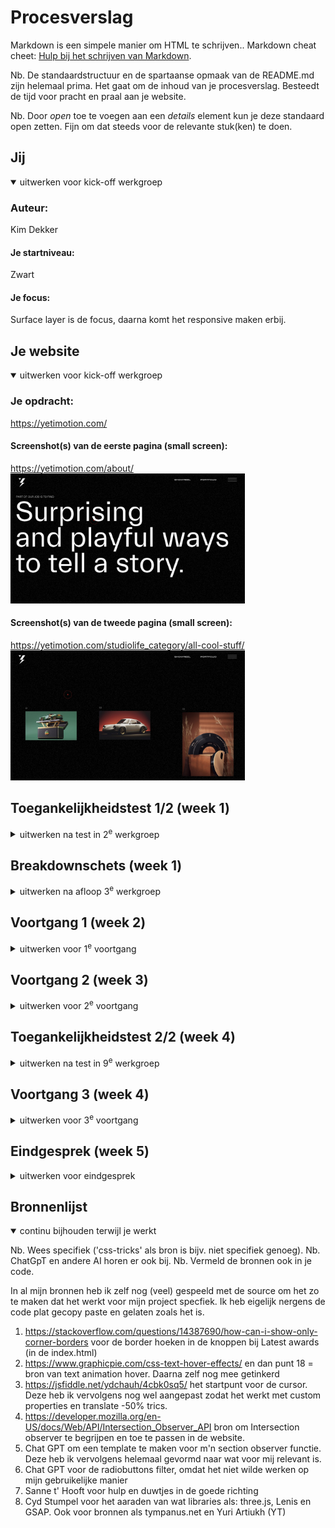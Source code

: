 # Procesverslag
Markdown is een simpele manier om HTML te schrijven..
Markdown cheat cheet: [Hulp bij het schrijven van Markdown](https://github.com/adam-p/markdown-here/wiki/Markdown-Cheatsheet).

Nb. De standaardstructuur en de spartaanse opmaak van de README.md zijn helemaal prima. Het gaat om de inhoud van je procesverslag. Besteedt de tijd voor pracht en praal aan je website.

Nb. Door *open* toe te voegen aan een *details* element kun je deze standaard open zetten. Fijn om dat steeds voor de relevante stuk(ken) te doen.





## Jij

<details open>
  <summary>uitwerken voor kick-off werkgroep</summary>

  ### Auteur:
  Kim Dekker

  #### Je startniveau:
  Zwart

  #### Je focus:
  Surface layer is de focus, daarna komt het responsive maken erbij.
 
</details>





## Je website

<details open>
  <summary>uitwerken voor kick-off werkgroep</summary>

  ### Je opdracht:
https://yetimotion.com/

  #### Screenshot(s) van de eerste pagina (small screen): 
https://yetimotion.com/about/
  <img src="readme-images/yeti_about.jpg" width="375px" alt="De about pagina van Yeti">

  #### Screenshot(s) van de tweede pagina (small screen):
https://yetimotion.com/studiolife_category/all-cool-stuff/
  <img src="readme-images/yeti_coolstuff.jpg" width="375px" alt="de pagina met coole content van Yeti">
 
</details>



## Toegankelijkheidstest 1/2 (week 1)

<details>
  <summary>uitwerken na test in 2<sup>e</sup> werkgroep</summary>

  ### Bevindingen
  Lijst met je bevindingen die in de test naar voren kwamen:

  1. in de about pagina werkt de screenreader niet goed. Dat komt door functie dat je kan hoveren over de headers om een andere header te krijgen. Dit is niet goed gebouwd en daardoor raakt de screenreader van de leg.
  <img src="readme-images/voiceassistant/1.jpg" width="375px" alt="Screenreader die in de war raakt van de titels">


  2. De eerste kop is een kop niveau 3. Het zou semantisch beter gecodeert zijn als de eerste kop een H1 was geweest.
  <img src="readme-images/voiceassistant/2.jpg" width="375px" alt="Het verkeerde header element is gebruikt">


  3. Ik raak constant kwijt waar de screenreader op de pagina is. Dit is een indicatie dat de HTML niet juist/semantisch is gestructureerd. Hierdoor kunnen mensen die navigeren met screenreader niet fijn navigeren over de site.
  <img src="readme-images/voiceassistant/3.jpg" width="375px" alt="Screenreader die heel ergens anders op de pagina aan het lezen is dan waar ik op de pagina ben">


  4. De titel die in de afbeelding te zien is zou in 1x moeten zeggen "PART OF OUR JOB IS TO FIND etc.". Daarintegen leest de screenreader elke keer maar 1 woord. Tevens spreekt de screenreader de woorden na FIND nieteens uit. 
  <img src="readme-images/voiceassistant/4.jpg" width="375px" alt="Screenreader die maar 1 woord van de hele zin voorleest">


  5. Inhakend op punt 4. Het volgende wat de screenreader leest na punt 4 is een volgende titel, maar omdat deze niet netjes in de pagina is gezet (een beetje lui), begint de screenreader de hele zin in aparte hoofdletters op te lezen (als een soort alfabet).
  <img src="readme-images/voiceassistant/5.jpg" width="375px" alt="Screenreader die G E T I N T O U C H et cetera voorleest in plaats van de normale zin">


  6. Linkjes staan in de website over het algemeen gewoon te vaag vermeld. De ene keer met nummers, de andere keer zonder tekst en dan weer met alleen een indicatie van een afbeelding... Als slechtziend persoon zou ik dit een feedback loop from hell hebben gevonden. 
  <img src="readme-images/voiceassistant/6.jpg" width="375px" alt="Slecht geneste linkjes">
    <img src="readme-images/voiceassistant/8.jpg" width="375px" alt="Nog een afbeelding met slecht geneste linkjes">



  7. Bij het hoveren over de linkjes te zien in de afbeelding, komt er een bewegende animatie op de achtergrond die dan mooi met de muis meebeweegt. Net als meerdere van dit soort flashy animaties/video's/content, is dit nergens op de website uit te zetten voor gebruikers die niet tegen dit soort flashy content kunnen.
  <img src="readme-images/voiceassistant/7.jpg" width="375px" alt="Afbeelding waar punt 7 visueel wordt onderbouwd">


  8. De structuur van het menu begint prima, maar we kunnen het hamburger menu niet selecteren, waardoor navigeren over de website onmogelijk wordt gemaakt. Je zou nu dus eerst helemaal naar de footer moeten, om daar meer opties te krijgen (maar hoe weet een gebruiker dat dan?). Overall is het navigeren over de website ontzettend confusing en ik raak contant in de war over waar ik ben.
  <img src="readme-images/voiceassistant/9.jpg" width="375px" alt="Afbeelding waar punt 7 visueel wordt onderbouwd">


  ##### Conclustie
  Navigeren over de website werd mij als screenreader-gebruiker eigelijk onmogelijk gemaakt. Als ik een doel had om naar heen te gaan, kostte het zoveel moeite dat ik niet anders kon dan begeleiden met scrollen en muisklikken, maar dat kan niet iedereen. Toegankelijkheid zou alleen op dit punt al falen, maar daarbij komt kijken dat heel de HTML structuur niet juist is > slechte linkjes, slechte headers en geen alt text maakt het voor screenreader-gebruikers helemaal niet duidelijk waar ze op de website zijn en wat voor content ze nou aan het lezen zijn.


</details>



## Breakdownschets (week 1)

<details>
  <summary>uitwerken na afloop 3<sup>e</sup> werkgroep</summary>

  ### de hele pagina: 
  <img src="readme-images/breakdownschets_1.png" width="500px" alt="breakdown van de hele pagina">

  ### dynamisch deel (bijv menu): 
  <img src="readme-images/dummy-plaatje.jpg" width="375px" alt="breakdown van een dynamisch deel">

  ### wellicht nog een dynamisch deel (bijv filter): 
  <img src="readme-images/dummy-plaatje.jpg" width="375px" alt="breakdown van nog een dynamisch deel">

</details>





## Voortgang 1 (week 2)

<details>
  <summary>uitwerken voor 1<sup>e</sup> voortgang</summary>

  ### Stand van zaken
  hier dit ging goed & dit was lastig (neem ook screenshots op van delen van je website en code)

    Veel gaat eigelijk heel goed. Zoals het maken van een fijne root, calc's includeren, dark en light modes, een fancy ::selection en al wat JavaScript. Kortom, ik vermaak me wel!
  <img src="readme-images/light-dark.jpg" width="375px" alt="Code van light en darkmode">
  <img src="readme-images/root.jpg" width="375px" alt="Root code">
  <img src="readme-images/selection.jpg" width="375px" alt="::selection code">
  <img src="readme-images/js.jpg" width="375px" alt="JavaScript code tot nu toe">


  ### Agenda voor meeting
  samen met je groepje opstellen

  <img src="readme-images/vragen.jpg" width="375px" alt="De vragen die ik en mijn team hebben opgesteld voor het feedback gesprek">


  | Kim                                                                                  | Valentijn          | Alia         | Ananda           |
  | ---                                                                                  | ---                | ---          | ---              |
  | Een icon is i, nest je daarin een a, of is het andersom                              | en dit             | en ik dit    | en dan ik dat    |
  | Kan je een span binnen button gebruiken als de streepjes van het hamburger menu icon | dit als er tijd is | nog een punt | dit wil ik zeker |
  | Hover hamburger menu met JS  .onclick blijft hoveren na click > moet niet > hoe?     | ...                | ...          | ...              |


  ### Verslag van meeting
  hier na afloop snel de uitkomsten van de meeting vastleggen

  - Nog wat listjes toevoegen aan de stack met social media icons
  - Van de article een Table of een List maken. Mag ik zelf weten
  - Nog wat linkjes in het lijstje met "what we can do for you"
  - Mannen waren tevreden en vonden dat ik al hele nette code aan het schrijven ben
  - Heb wat advies gekregen over hoe ik mijn hamburger menu kan afmaken.
  - Marquee gebruiken voor alle teksten die als een kermis atractie binnen komen rollen



</details>





## Voortgang 2 (week 3)

<details>
  <summary>uitwerken voor 2<sup>e</sup> voortgang</summary>

  ### Stand van zaken
  Dit ging goed:
  - Animaties namaken
  - gecompliceerde dingen afmaken en afvinken
  - tinkeren met leuke dingen en het uiteindelijk voor elkaar krijgen

  Dit kan beter:
  Ik heb op dit moment nog niks dat per definitie beter kan. Ik ben nu gewoon lekker bezig en heb nog geen punten van kritiek. Deze komen vast laten nog wel...



  ### Agenda voor meeting
  samen met je groepje opstellen
  De rest van de groep hadden vragen die voor mij niet relevant waren om te vragen, dus heb ik deze niet meegenomen in mijn Readme

  | Kim                                                                    | Ananda             | Valentijn      | Alia             |
  | ---                                                                    | ---                | ---            | ---              |
  | Tekst moet warpen als ik eroverheen hover, hoe kan ik dat doen?        | ...                | ...            | ...              |
  | Logosection is met flex gedaan, had ik het beter met grid kunnen doen? | ...                | ...            | ...              |
  | Hover op kruisje werkt nog niet helemaal zoals ik wil dat het doet     | ...                | ...            | ...              |


  ### Verslag van meeting
  hier na afloop snel de uitkomsten van de meeting vastleggen

  - De textwarp is te doen met libraries en ik heb waarschijnlijk een canvas nodig. Is gecomliceerd en als ik interesse heb kan ik Cyd Stumpel vragen om hier wat over uit te leggen 
  - Logosection is prima met flexbox. Het maakt helemaal niks uit wat je gebruikt. Vooral in dit geval.
  - De hover op het kruisje is gefixt. de .hover moest nog op een aantal selectors en dan kon ik de width aanpassen op de focus. Was een principe dat ik zelf had kunnen zien als ik in de CSS beter had verwoord welke functie met welke reageert in JS


  <img src="readme-images/meeting2-1.jpg" width="375px" alt="Sectie dat moet warpen tijdens het hoveren">
  Sectie dat moet warpen tijdens het hoveren

  <img src="readme-images/meeting2-2.jpg" width="375px" alt="Gefixte kruisje die niet meer bugd">
  Gefixte kruisje die niet meer bugd

  <img src="readme-images/meeting 2-3.jpg" width="375px" alt="De sectie met de logo's">
  De sectie met de logo's



##### Samenvatting meeting
- Het gaat goed met de code
- Heb in de meeting ook anderen in het groepje geholpen als een soort semi-assistent
- Ik heb Cyd een berichtje gestuurd omdat ik wel geinteresseerd ben in Cyd haar kennis en portfolio
- Veel dingen die ik al wel werkend heb hebben nog een kleine finishing touch nodig. Denk aan: dark mode perfectionaliseren, animations minderen voor mensen die daar gevoelig voor zijn.
</details>





## Toegankelijkheidstest 2/2 (week 4)

<details>
  <summary>uitwerken na test in 9<sup>e</sup> werkgroep</summary>

  ### Bevindingen

  Wat kan nog beter:
  - dark mode is nog niet perfect
  - er zijn nog een aantal dingen die bewegen als de modus voor overgevoeligheid aan staat. Kan beter
  - Tabs lijken niet overal juist te werken. Moet gefixt worden
  - Sommige knoppen hebben nog een focus state nodig
  - De video is nogsteeds autoplay
  - Pagina heeft nog geen skip link
  - De tekst kan nog niet vergroot worden, alhoewel de teskt in het algemeen al redelijk groot is

  Wat is verbeterd:
  - Overall HTML structuur is veel beter, waardoor heel veel op de lijst is verbeterd.
  - Beter te volgen voor screenreaders. Ik ben niet meer verloren waar ik ben
  - De website is toegankelijk gemaakt voor mensen die gevoelig zijn voor beweging
  - Er is een darkmode aanwezig
  - buttons zijn buttons, en linkjes zijn a's
  - De headers zijn goed gestructureerd
  - Website is geheel responsive zonder dat de pagina opnieuw inlaadt
  - Afbeeldingen en video's hebben een alt text
  - De alt text is relevant


##### Conclustie
  Er zijn nog wat kleine dingen die aangepast en/of verbeterd kunnen worden.
  Waar ik prioriteit aan geef:
  - Dark mode afmaken
  - Tabs fixen
  - Focus states afmaken
  - Reduced motion afmaken

  Dingen die ik ga doen als er tijd voor is en de rest af is:
  - skip link maken
  - Text 200% functie


  Verder is de website al een stuk verbeterd ten opzichte van het oude model. Dus hebben we het doel nu al behaald. Fijn.



</details>





## Voortgang 3 (week 4)

<details>
  <summary>uitwerken voor 3<sup>e</sup> voortgang</summary>

  ### Stand van zaken
  hier dit ging goed & dit was lastig (neem ook screenshots op van delen van je website en code)
  Wat ging goed:
  - mouseover met JS maken
  - Meer JS functies afmaken
  - Werken met grid om de laatste sectie af te maken
  - 1E pagina helemaal afgemaakt (op kleine complicated dingetjes na die nog iets meer tijd nodig hebben)
  - Veel punten gefixt die in de test van eerder deze week nog wat aandacht nodig hadden

  Wat was lastig:
  Er zijn/waren een aantal dingen die ik nog niet voor elkaar krijg/kreeg:
  - radiobuttons filter (nog niet gefixt)
  - Smooth hover over background-image (nog niet gefixt)
  - Scroll animaties (nog niet ondekt hoe)


  <img src="readme-images/meeting3-1.jpg" width="375px" alt="Sectie dat moet gaan smoothscrollen met intersection observer + JS cursor">
  Sectie dat moet gaan smoothscrollen met intersection observer + JS cursor
  <img src="readme-images/meeting3-2.jpg" width="375px" alt="Sectie gedaan met grid + responsive. Deze sectie moet nog filteren met de 2 knoppen">
  Sectie gedaan met grid + responsive. Deze sectie moet nog filteren met de 2 knoppen
  <img src="readme-images/meeting3-3.jpg" width="375px" alt="Pagina's en verschillende stylesheets">
  Pagina's en verschillende stylesheets
  <img src="readme-images/meeting3-4.jpg" width="375px" alt="Javascript na 4 weken werk">
  Javascript na 4 weken werk.




  ### Agenda voor meeting
  samen met je groepje opstellen

  Net als vorige keer waren de vragen van mijn teamgenoten niet relevant voor mij dus heb ik ze niet verwerkt in mijn readme. Ik heb hun vragen samen met de student assistenten opgelost.

  | Kim                                                             | Ananda             | Valentijn    | Alia      |
  | ---                                                             | ---                | ---          | ---       |
  | Hoe kan je sections in-animeren?                                | ...                | ...          | ...       |
  | Hoe maak je een smooth hover als je werkt met background image? | ...                | ...          | ...       |


  ### Verslag van meeting
  hier na afloop snel de uitkomsten van de meeting vastleggen.

  De vragen die ik had heb ik achteraf na de meeting aan Sanne gevraagd, omdat mijn team vragen had die wat belangrijker waren om te fixen en ik het idee had dat die meer spoed hadden om op te lossen en ik zelf er wel uitkom.

  - Punt 1 heb ik uiteindelijk zelf weten op te lossen, omdat ik Bahaa hoorde praten over intersection observer.
  - Een smooth (transition: etc.) hover op een background image werkt niet. Daarom hebben we een pseudo-class ::before nodig. Op deze manier heb ik het samen met Sanne opgelost. Code makes sense. ik begrijp het en kan het nu vaker gebruiken.


##### Samenvatting meeting
Er is nog wel redelijk wat te doen. Er moet nog gewerkt worden aan de 2e pagina. Ook moeten er nog kleine dingen worden gedaan vind ik zelf. Ook wil ik wat tijd besteden aan die canvas dingen en ga aankomende maandag daarom met Cyd praten. 

Heel veel dingen werken ook wel al, daar ben ik tevreden over, maar wil wel de lat hoog leggen voor mezelf, omdat ik er zo veel mogelijk uit wil halen om te kunnen leren. Niet dat ik niks heb geleerd, heel veel zelfs. Ik heb het idee dat ik in een paar weken mezelf heb verdriedubbelt in kennis over front-end.


</details>





## Eindgesprek (week 5)

<details>
  <summary>uitwerken voor eindgesprek</summary>

  ### Je uitkomst - karakteristiek screenshots:
  <img src="readme-images/dummy-plaatje.jpg" width="375px" alt="uitomst opdracht 1">


  ### Dit ging goed/Heb ik geleerd: 
  Dit ging goed:
  - werken met animaties en code die ik vorig jaar geleerd heb heb ik weten toe te passen op een juiste manier
    <img src="readme-images/dummy-plaatje.jpg" width="375px" alt="top">

  - Ik heb dingen gedaan waar ik hiervoor nog geen verstand van had/nog niet wist dat ik het kon
    <img src="readme-images/dummy-plaatje.jpg" width="375px" alt="top">

  - Gestructureerd werken aan een project met Github
    <img src="readme-images/dummy-plaatje.jpg" width="375px" alt="top">

  - Anderen helpen met code en dingetjes oplossen
    <img src="readme-images/dummy-plaatje.jpg" width="375px" alt="top">


  Dit heb ik geleerd:
  - Coderen met de WCAG in gedachten. Bouwen met toegankelijkheid
      <img src="readme-images/dummy-plaatje.jpg" width="375px" alt="top">

  - gebruik maken van mediaquerries als reduced motion en dark mode
      <img src="readme-images/dummy-plaatje.jpg" width="375px" alt="top">

  - HTML zo structureren dat de screenreader er makkelijk doorheen komt
      <img src="readme-images/dummy-plaatje.jpg" width="375px" alt="top">

  - Grid geleerd en toegepast
      <img src="readme-images/dummy-plaatje.jpg" width="375px" alt="top">

  - Heel veel coole/slimme trucjes met css, zoals conic gradients en clipping masks
      <img src="readme-images/dummy-plaatje.jpg" width="375px" alt="top">
      
  - Intersection observer gebruiken 
      <img src="readme-images/dummy-plaatje.jpg" width="375px" alt="top">

  - Coole cursor maken met Javascript
      <img src="readme-images/dummy-plaatje.jpg" width="375px" alt="top">

  - :root gebruiken met custom properties
      <img src="readme-images/dummy-plaatje.jpg" width="375px" alt="top">




  <img src="readme-images/dummy-plaatje.jpg" width="375px" alt="top">


  ### Dit was lastig/Is niet gelukt:
  Korte omschrijving met plaatjes

  <img src="readme-images/dummy-plaatje.jpg" width="375px" alt="bummer">
</details>





## Bronnenlijst

<details open>
  <summary>continu bijhouden terwijl je werkt</summary>

  Nb. Wees specifiek ('css-tricks' als bron is bijv. niet specifiek genoeg). 
  Nb. ChatGpT en andere AI horen er ook bij.
  Nb. Vermeld de bronnen ook in je code.

  In al mijn bronnen heb ik zelf nog (veel) gespeeld met de source om het zo te maken dat het werkt voor mijn project specfiek. Ik heb eigelijk nergens de code plat gecopy paste en gelaten zoals het is.

  1. https://stackoverflow.com/questions/14387690/how-can-i-show-only-corner-borders voor de border hoeken in de knoppen bij Latest awards (in de index.html)
  2. https://www.graphicpie.com/css-text-hover-effects/ en dan punt 18 = bron van text animation hover. Daarna zelf nog mee getinkerd
  3. https://jsfiddle.net/ydchauh/4cbk0sq5/ het startpunt voor de cursor. Deze heb ik vervolgens nog wel aangepast zodat het werkt met custom properties en translate -50% trics.
  4. https://developer.mozilla.org/en-US/docs/Web/API/Intersection_Observer_API bron om Intersection observer te begrijpen en toe te passen in de website. 
  5. Chat GPT om een template te maken voor m'n section observer functie. Deze heb ik vervolgens helemaal gevormd naar wat voor mij relevant is.
  6. Chat GPT voor de radiobuttons filter, omdat het niet wilde werken op mijn gebruikelijke manier
  7. Sanne t' Hooft voor hulp en duwtjes in de goede richting
  8. Cyd Stumpel voor het aaraden van wat libraries als: three.js, Lenis en GSAP. Ook voor bronnen als tympanus.net en Yuri Artiukh (YT)

</details>

